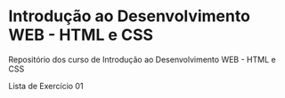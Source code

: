 # Introdução ao Desenvolvimento WEB - HTML e CSS
Repositório dos curso de Introdução  ao Desenvolvimento WEB - HTML e CSS

<p> Lista de Exercício 01 </p>
